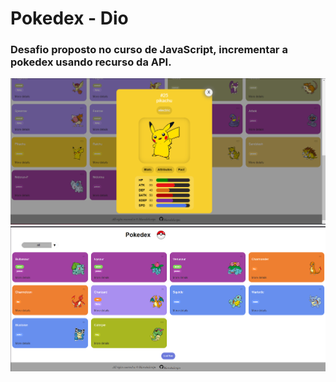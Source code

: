 # Pokedex - Dio
### Desafio proposto no curso de JavaScript, incrementar a pokedex usando recurso da API.

![imagem da pagina](image.png)
![imagem da pagina](image-1.png)
